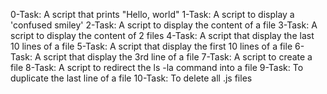 0-Task: A script that prints "Hello, world"
1-Task: A script to display a 'confused smiley'
2-Task: A script to display the content of a file
3-Task: A script to display the content of 2 files
4-Task: A script that display the last 10 lines of a file
5-Task: A script that display the first 10 lines of a file
6-Task: A script that display the 3rd line of a file
7-Task: A script to create a file
8-Task: A script to redirect the ls -la command into a file
9-Task: To duplicate the last line of a file
10-Task: To delete all .js files
